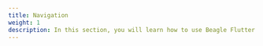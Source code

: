 ```yaml
---
title: Navigation
weight: 1
description: In this section, you will learn how to use Beagle Flutter's navigation system.
---
```

